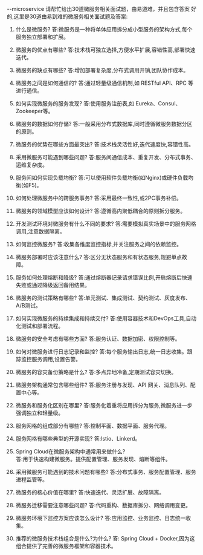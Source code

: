 --microservice
请帮忙给出30道微服务相关面试题，由易道难，并且包含答案
好的,这里是30道由易到难的微服务相关面试题及答案:

1. 什么是微服务?
   答:微服务是一种将单体应用拆分成小型服务的架构方式,每个服务独立部署和扩展。

2. 微服务的优点有哪些?
   答:技术栈可独立选择,方便水平扩展,容错性高,部署快速迭代。

3. 微服务的缺点有哪些?
   答:增加部署复杂度,分布式调用开销,团队协作成本。

4. 微服务之间是如何通信的?
   答:通过轻量级通信机制,如 RESTful API、RPC 等进行通信。

5. 如何实现微服务的服务发现?
   答:使用服务注册表,如 Eureka、Consul、Zookeeper等。

6. 微服务的数据如何存储?
   答:一般采用分布式数据库,同时遵循微服务数据分区的原则。

7. 微服务的优势在哪些方面最突出?
   答:技术栈灵活性好,迭代速度快,容错性高。

8. 采用微服务可能遇到哪些问题?
   答:服务间通信成本、重复开发、分布式事务、运维复杂度。

9. 服务间如何实现负载均衡?
   答:可以使用软件负载均衡(如Nginx)或硬件负载均衡(如F5)。

10. 如何处理微服务中的跨服务事务?
    答:采用最终一致性,或2PC事务补偿。

11. 微服务的领域模型应该如何设计?
    答:遵循高内聚低耦合的原则拆分服务。

12. 开发测试环境对微服务有什么不同的要求?
    答:需要模拟真实场景中的服务网格调用,注意数据隔离。

13. 如何监控微服务?
    答:收集各维度监控指标,并关注服务之间的依赖监控。

14. 微服务部署时应该注意什么?
    答:区分无状态服务和有状态服务,规避单点故障。

15. 服务如何处理熔断和降级?
    答:通过熔断器记录请求错误比例,开启熔断后快速失败或通过降级返回备用结果。

16. 微服务的测试策略有哪些?
    答:单元测试、集成测试、契约测试、灰度发布、A/B测试。

17. 如何实现微服务的持续集成和持续交付?
    答:使用容器技术和DevOps工具,自动化测试和部署流程。

18. 微服务的安全考虑有哪些方面?
    答:服务认证、数据加密、权限控制等。

19. 如何对微服务进行日志记录和监控?
    答:每个服务输出日志,统一日志收集。跟踪监控服务调用,设置告警。

20. 微服务的容灾备份策略是什么?
    答:多点异地冷备,定期测试容灾切换。

21. 微服务架构通常包含哪些组件?
    答:服务注册与发现、API 网关、消息队列、配置中心等。

22. 微服务和服务化区别在哪里?
    答:服务化着重将应用拆分为服务,微服务进一步强调独立和轻量级。

23. 服务网格的组成部分有哪些?
    答:控制平面、数据平面、服务代理。

24. 服务网格有哪些典型的开源实现?
    答:Istio、Linkerd。

25. Spring Cloud在微服务架构中通常用来做什么?  
    答:用于快速构建微服务。提供配置管理、服务发现、熔断等组件。

26. 采用微服务可能遇到的技术问题有哪些?
    答:分布式事务、服务配置管理、服务进程监管等。

27. 微服务的核心价值在哪里?
    答:快速迭代、灵活扩展、故障隔离。

28. 微服务迁移需要注意哪些问题?
    答:代码重构、数据库拆分、网络调用变更。

29. 微服务环境下监控方案应该怎么设计?
    答:应用监控、业务监控、日志统一收集。

30. 推荐的微服务技术栈组合是什么?为什么?
    答: Spring Cloud + Docker,因为这组合提供了完善的微服务框架和容器技术。